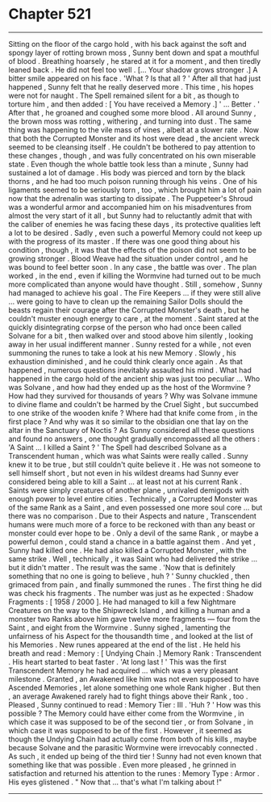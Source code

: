 
# Chapter 521


---

Sitting on the floor of the cargo hold , with his back against the soft and spongy layer of rotting brown moss , Sunny bent down and spat a mouthful of blood . Breathing hoarsely , he stared at it for a moment , and then tiredly leaned back .
He did not feel too well .
[... Your shadow grows stronger .]
A bitter smile appeared on his face .
'What ? Is that all ? '
After all that had just happened , Sunny felt that he really deserved more .
This time , his hopes were not for naught .
The Spell remained silent for a bit , as though to torture him , and then added :
[ You have received a Memory .]
' ... Better . '
After that , he groaned and coughed some more blood .
All around Sunny , the brown moss was rotting , withering , and turning into dust . The same thing was happening to the vile mass of vines , albeit at a slower rate . Now that both the Corrupted Monster and its host were dead , the ancient wreck seemed to be cleansing itself .
He couldn't be bothered to pay attention to these changes , though , and was fully concentrated on his own miserable state .
Even though the whole battle took less than a minute , Sunny had sustained a lot of damage . His body was pierced and torn by the black thorns , and he had too much poison running through his veins . One of his ligaments seemed to be seriously torn , too , which brought him a lot of pain now that the adrenalin was starting to dissipate .
The Puppeteer's Shroud was a wonderful armor and accompanied him on his misadventures from almost the very start of it all , but Sunny had to reluctantly admit that with the caliber of enemies he was facing these days , its protective qualities left a lot to be desired . Sadly , even such a powerful Memory could not keep up with the progress of its master .
If there was one good thing about his condition , though , it was that the effects of the poison did not seem to be growing stronger . Blood Weave had the situation under control , and he was bound to feel better soon .
In any case , the battle was over . The plan worked , in the end , even if killing the Wormvine had turned out to be much more complicated than anyone would have thought . Still , somehow , Sunny had managed to achieve his goal .
The Fire Keepers … if they were still alive … were going to have to clean up the remaining Sailor Dolls should the beasts regain their courage after the Corrupted Monster's death , but he couldn't muster enough energy to care , at the moment .
Saint stared at the quickly disintegrating corpse of the person who had once been called Solvane for a bit , then walked over and stood above him silently , looking away in her usual indifferent manner .
Sunny rested for a while , not even summoning the runes to take a look at his new Memory . Slowly , his exhaustion diminished , and he could think clearly once again .
As that happened , numerous questions inevitably assaulted his mind .
What had happened in the cargo hold of the ancient ship was just too peculiar …
Who was Solvane , and how had they ended up as the host of the Wormvine ? How had they survived for thousands of years ? Why was Solvane immune to divine flame and couldn't be harmed by the Cruel Sight , but succumbed to one strike of the wooden knife ?
Where had that knife come from , in the first place ? And why was it so similar to the obsidian one that lay on the altar in the Sanctuary of Noctis ?
As Sunny considered all these questions and found no answers , one thought gradually encompassed all the others :
'A Saint … I killed a Saint ? '
The Spell had described Solvane as a Transcendent human , which was what Saints were really called . Sunny knew it to be true , but still couldn't quite believe it .
He was not someone to sell himself short , but not even in his wildest dreams had Sunny ever considered being able to kill a Saint … at least not at his current Rank . Saints were simply creatures of another plane , unrivaled demigods with enough power to level entire cities .
Technically , a Corrupted Monster was of the same Rank as a Saint , and even possessed one more soul core … but there was no comparison . Due to their Aspects and nature , Transcendent humans were much more of a force to be reckoned with than any beast or monster could ever hope to be . Only a devil of the same Rank , or maybe a powerful demon , could stand a chance in a battle against them .
And yet , Sunny had killed one .
He had also killed a Corrupted Monster , with the same strike .
Well , technically , it was Saint who had delivered the strike … but it didn't matter . The result was the same .
'Now that is definitely something that no one is going to believe , huh ? '
Sunny chuckled , then grimaced from pain , and finally summoned the runes .
The first thing he did was check his fragments . The number was just as he expected :
Shadow Fragments : [ 1958 / 2000 ].
He had managed to kill a few Nightmare Creatures on the way to the Shipwreck Island , and killing a human and a monster two Ranks above him gave twelve more fragments — four from the Saint , and eight from the Wormvine . Sunny sighed , lamenting the unfairness of his Aspect for the thousandth time , and looked at the list of his Memories .
New runes appeared at the end of the list . He held his breath and read :
Memory : [ Undying Chain .]
Memory Rank : Transcendent .
His heart started to beat faster .
'At long last ! '
This was the first Transcendent Memory he had acquired … which was a very pleasant milestone . Granted , an Awakened like him was not even supposed to have Ascended Memories , let alone something one whole Rank higher .
But then , an average Awakened rarely had to fight things above their Rank , too .
Pleased , Sunny continued to read :
Memory Tier : III .
'Huh ? '
How was this possible ? The Memory could have either come from the Wormvine , in which case it was supposed to be of the second tier , or from Solvane , in which case it was supposed to be of the first .
However , it seemed as though the Undying Chain had actually come from both of his kills , maybe because Solvane and the parasitic Wormvine were irrevocably connected . As such , it ended up being of the third tier !
Sunny had not even known that something like that was possible .
Even more pleased , he grinned in satisfaction and returned his attention to the runes :
Memory Type : Armor .
His eyes glistened .
" Now that ... that's what I'm talking about !"

---

